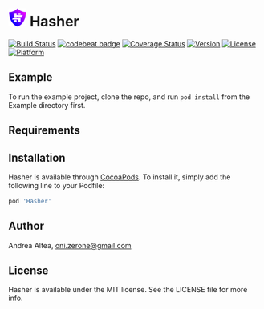 <img src="https://raw.githubusercontent.com/Oni-zerone/Hasher/develop/logo.png" alt="Hasher Shield" width="36" height="36"> Hasher
======================================
[![Build Status](https://travis-ci.com/Oni-zerone/Hasher.svg?branch=develop)](https://travis-ci.com/Oni-zerone/Hasher)
[![codebeat badge](https://codebeat.co/badges/50e302fb-819e-4f34-acf1-4f8087eb3bcb)](https://codebeat.co/projects/github-com-oni-zerone-hasher-develop)
[![Coverage Status](https://coveralls.io/repos/github/Oni-zerone/Hasher/badge.svg?branch=develop)](https://coveralls.io/github/Oni-zerone/Hasher?branch=develop)
[![Version](https://img.shields.io/cocoapods/v/Hasher.svg?style=flat)](https://cocoapods.org/pods/Hasher)
[![License](https://img.shields.io/cocoapods/l/Hasher.svg?style=flat)](https://cocoapods.org/pods/Hasher)
[![Platform](https://img.shields.io/cocoapods/p/Hasher.svg?style=flat)](https://cocoapods.org/pods/Hasher)

## Example

To run the example project, clone the repo, and run `pod install` from the Example directory first.

## Requirements

## Installation

Hasher is available through [CocoaPods](https://cocoapods.org). To install
it, simply add the following line to your Podfile:

```ruby
pod 'Hasher'
```

## Author

Andrea Altea, oni.zerone@gmail.com

## License

Hasher is available under the MIT license. See the LICENSE file for more info.

